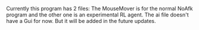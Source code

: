 Currently this program has 2 files: The MouseMover is for the normal NoAfk program and the other one is an experimental RL agent. The ai file doesn't have a Gui for now. But it will be added in the future updates.

